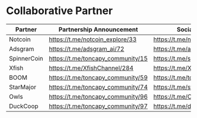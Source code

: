 # Collaborative Partner

<table><thead><tr><th width="138">Partner</th><th width="310">Partnership Announcement</th><th>Social Media</th></tr></thead><tbody><tr><td>Notcoin</td><td><a href="https://t.me/notcoin_explore/33">https://t.me/notcoin_explore/33</a></td><td><a href="https://t.me/notcoin_explore">https://t.me/notcoin_explore</a></td></tr><tr><td>Adsgram</td><td><a href="https://t.me/adsgram_ai/72">https://t.me/adsgram_ai/72</a></td><td><a href="https://t.me/adsgram_ai">https://t.me/adsgram_ai</a></td></tr><tr><td>SpinnerCoin </td><td><a href="https://t.me/toncapy_community/15">https://t.me/toncapy_community/15</a></td><td><a href="https://t.me/spinnercoin">https://t.me/spinnercoin</a></td></tr><tr><td>Xfish</td><td><a href="https://t.me/XfishChannel/284">https://t.me/XfishChannel/284</a></td><td><a href="https://t.me/XfishChannel">https://t.me/XfishChannel</a></td></tr><tr><td>BOOM</td><td><a href="https://t.me/toncapy_community/59">https://t.me/toncapy_community/59</a></td><td><a href="https://t.me/tonboxnews">https://t.me/tonboxnews</a></td></tr><tr><td>StarMajor</td><td><a href="https://t.me/toncapy_community/74">https://t.me/toncapy_community/74</a></td><td><a href="https://t.me/starsmajor">https://t.me/starsmajor</a></td></tr><tr><td>Owls</td><td><a href="https://t.me/toncapy_community/96">https://t.me/toncapy_community/96</a></td><td><a href="https://t.me/OwlsOnTon">https://t.me/OwlsOnTon</a></td></tr><tr><td>DuckCoop</td><td><a href="https://t.me/toncapy_community/97">https://t.me/toncapy_community/97</a></td><td><a href="https://t.me/duckcoopchannel">https://t.me/duckcoopchannel</a></td></tr></tbody></table>
